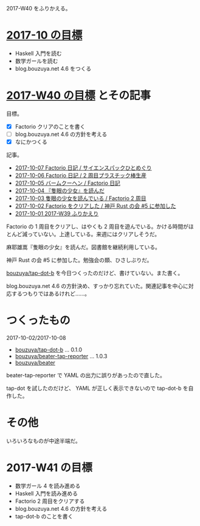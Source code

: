 2017-W40 をふりかえる。

# [2017-10 の目標][2017-09-30]

- Haskell 入門を読む
- 数学ガールを読む
- blog.bouzuya.net 4.6 をつくる

# [2017-W40 の目標][2017-10-01] とその記事

目標。

- [x] Factorio クリアのことを書く
- [ ] blog.bouzuya.net 4.6 の方針を考える
- [x] なにかつくる

記事。

- [2017-10-07 Factorio 日記 / サイエンスパックひとめぐり][2017-10-07]
- [2017-10-06 Factorio 日記 / 2 周目プラスチック棒生産][2017-10-06]
- [2017-10-05 バームクーヘン / Factorio 日記][2017-10-05]
- [2017-10-04 『隻眼の少女』を読んだ][2017-10-04]
- [2017-10-03 隻眼の少女を読んでいる / Factorio 2 周目][2017-10-03]
- [2017-10-02 Factorio をクリアした / 神戸 Rust の会 #5 に参加した][2017-10-02]
- [2017-10-01 2017-W39 ふりかえり][2017-10-01]

Factorio の 1 周目をクリアし、はやくも 2 周目を遊んでいる。かける時間がほとんど減っていない。上達している。来週にはクリアしそうだ。

麻耶雄嵩『隻眼の少女』を読んだ。図書館を継続利用している。

神戸 Rust の会 #5 に参加した。勉強会の類、ひさしぶりだ。

[bouzuya/tap-dot-b][] を今日つくったのだけど、書けていない。また書く。

blog.bouzuya.net 4.6 の方針決め、すっかり忘れていた。関連記事を中心に対応するつもりではあるけれど……。

# つくったもの

2017-10-02/2017-10-08

- [bouzuya/tap-dot-b][] ... 0.1.0
- [bouzuya/beater-tap-reporter][] ... 1.0.3
- [bouzuya/beater][]

beater-tap-reporter で YAML の出力に誤りがあったので直した。

tap-dot を試したのだけど、 YAML が正しく表示できないので tap-dot-b を自作した。

# その他

いろいろなものが中途半端だ。

# 2017-W41 の目標

- 数学ガール 4 を読み進める
- Haskell 入門を読み進める
- Factorio 2 周目をクリアする
- blog.bouzuya.net 4.6 の方針を考える
- tap-dot-b のことを書く

[2017-09-30]: https://blog.bouzuya.net/2017/09/30/
[2017-10-01]: https://blog.bouzuya.net/2017/10/01/
[2017-10-07]: https://blog.bouzuya.net/2017/10/07/
[2017-10-06]: https://blog.bouzuya.net/2017/10/06/
[2017-10-05]: https://blog.bouzuya.net/2017/10/05/
[2017-10-04]: https://blog.bouzuya.net/2017/10/04/
[2017-10-03]: https://blog.bouzuya.net/2017/10/03/
[2017-10-02]: https://blog.bouzuya.net/2017/10/02/
[bouzuya/tap-dot-b]: https://github.com/bouzuya/tap-dot-b
[bouzuya/beater-tap-reporter]: https://github.com/bouzuya/beater-tap-reporter
[bouzuya/beater]: https://github.com/bouzuya/beater
